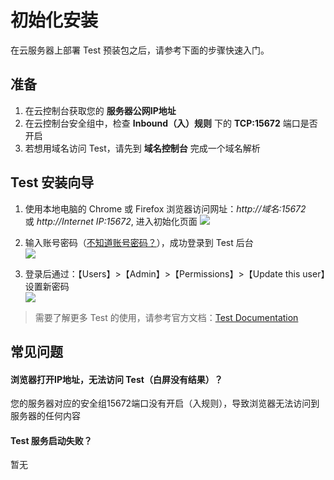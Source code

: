 # 初始化安装

在云服务器上部署 Test 预装包之后，请参考下面的步骤快速入门。

## 准备

1. 在云控制台获取您的 **服务器公网IP地址** 
2. 在云控制台安全组中，检查 **Inbound（入）规则** 下的 **TCP:15672** 端口是否开启
3. 若想用域名访问 Test，请先到 **域名控制台** 完成一个域名解析

## Test 安装向导

1. 使用本地电脑的 Chrome 或 Firefox 浏览器访问网址：*http://域名:15672* 或 *http://Internet IP:15672*, 进入初始化页面
   ![](https://libs.websoft9.com/Websoft9/DocsPicture/zh/test/test-login-websoft9.png)

2. 输入账号密码（[不知道账号密码？](/zh/stack-accounts.md#test)），成功登录到 Test 后台  
   ![](https://libs.websoft9.com/Websoft9/DocsPicture/zh/test/test-bk-websoft9.png)

3. 登录后通过：【Users】>【Admin】>【Permissions】>【Update this user】设置新密码  
   ![](https://libs.websoft9.com/Websoft9/DocsPicture/zh/test/test-pw-websoft9.png)

> 需要了解更多 Test 的使用，请参考官方文档：[Test Documentation](https://www.test.com/documentation.html)

## 常见问题

#### 浏览器打开IP地址，无法访问 Test（白屏没有结果）？

您的服务器对应的安全组15672端口没有开启（入规则），导致浏览器无法访问到服务器的任何内容

#### Test 服务启动失败？

暂无